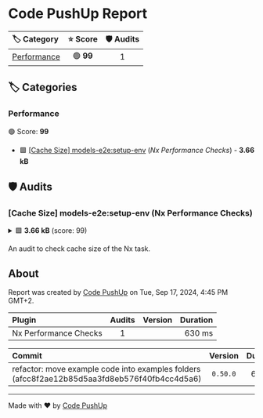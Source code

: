 # Code PushUp Report

| 🏷 Category                  | ⭐ Score  | 🛡 Audits |
| :-------------------------- | :-------: | :------: |
| [Performance](#performance) | 🟢 **99** |    1     |

## 🏷 Categories

### Performance

🟢 Score: **99**

- 🟩 [[Cache Size] models-e2e:setup-env](#cache-size-models-e2esetup-env-nx-performance-checks) (_Nx Performance Checks_) - **3.66 kB**

## 🛡️ Audits

### [Cache Size] models-e2e:setup-env (Nx Performance Checks)

<details>
<summary>🟩 <b>3.66 kB</b> (score: 99)</summary>

#### File sizes of tmp/nx-performance/cache-size/models-e2esetup-env

|                       File                        |  Size   |
| :-----------------------------------------------: | :-----: |
|                      .npmrc                       |  82 B   |
|          node_modules/.package-lock.json          |  394 B  |
|     node_modules/@push-based/models/README.md     |  100 B  |
|     node_modules/@push-based/models/index.js      |  313 B  |
|   node_modules/@push-based/models/package.json    |  148 B  |
|  node_modules/@push-based/models/src/index.d.ts   |  51 B   |
| node_modules/@push-based/models/src/lib/user.d.ts |  113 B  |
|                   package.json                    |  293 B  |
|            storage/.verdaccio-db.json             |  75 B   |
|    storage/@push-based/models/models-0.0.1.tgz    |  632 B  |
|      storage/@push-based/models/package.json      | 1.32 kB |
|              verdaccio-registry.json              |  187 B  |

</details>

An audit to check cache size of the Nx task.

## About

Report was created by [Code PushUp](https://github.com/code-pushup/cli#readme) on Tue, Sep 17, 2024, 4:45 PM GMT+2.

| Plugin                | Audits | Version | Duration |
| :-------------------- | :----: | :-----: | -------: |
| Nx Performance Checks |   1    |         |   630 ms |

| Commit                                                                                       | Version  | Duration | Plugins | Categories | Audits |
| :------------------------------------------------------------------------------------------- | :------: | -------: | :-----: | :--------: | :----: |
| refactor: move example code into examples folders (afcc8f2ae12b85d5aa3fd8eb576f40fb4cc4d5a6) | `0.50.0` |   690 ms |    1    |     1      |   1    |

---

Made with ❤ by [Code PushUp](https://github.com/code-pushup/cli#readme)
